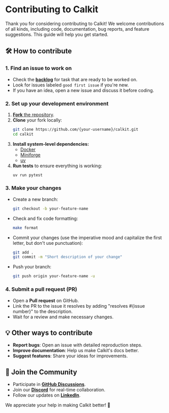 # Contributing to Calkit

Thank you for considering contributing to Calkit!
We welcome contributions of all kinds, including code, documentation,
bug reports, and feature suggestions.
This guide will help you get started.

## 🛠 How to contribute

### 1. Find an issue to work on

- Check the **[backlog](https://github.com/orgs/calkit/projects/1/views/1)** for task that are ready to be worked on.
- Look for issues labeled `good first issue` if you're new.
- If you have an idea, open a new issue and discuss it before coding.

### 2. Set up your development environment

1. [**Fork** the repository](https://github.com/calkit/calkit/fork).
1. **Clone** your fork locally:
   ```bash
   git clone https://github.com/{your-username}/calkit.git
   cd calkit
   ```
1. **Install system-level dependencies:**
   - [Docker](https://docker.com)
   - [Miniforge](https://conda-forge.org/download/)
   - [uv](https://docs.astral.sh/uv/getting-started/installation/)
1. **Run tests** to ensure everything is working:
   ```bash
   uv run pytest
   ```

### 3. Make your changes

- Create a new branch:
  ```bash
  git checkout -b your-feature-name
  ```
- Check and fix code formatting:
  ```bash
  make format
  ```
- Commit your changes
  (use the imperative mood and capitalize the first letter,
  but don't use punctuation):
  ```bash
  git add .
  git commit -m "Short description of your change"
  ```
- Push your branch:
  ```bash
  git push origin your-feature-name -u
  ```

### 4. Submit a pull request (PR)

- Open a **Pull request** on GitHub.
- Link the PR to the issue it resolves by adding "resolves #{issue number}"
  to the description.
- Wait for a review and make necessary changes.

## 💡 Other ways to contribute

- **Report bugs**: Open an issue with detailed reproduction steps.
- **Improve documentation**: Help us make Calkit's docs better.
- **Suggest features**: Share your ideas for improvements.

## 🎉 Join the Community

- Participate in **[GitHub Discussions](https://github.com/calkit/discussions)**.
- Join our [**Discord**](https://discord.gg/ubb7gAXc) for real-time collaboration.
- Follow our updates on [**LinkedIn**](https://linkedin.com/company/calkit).

We appreciate your help in making Calkit better! 🚀
